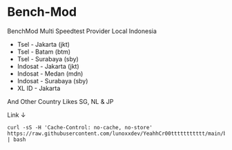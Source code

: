# Bench-Mod

BenchMod Multi Speedtest Provider Local Indonesia
- Tsel - Jakarta (jkt)
- Tsel - Batam (btm)
- Tsel - Surabaya (sby)
- Indosat - Jakarta (jkt)
- Indosat - Medan (mdn)
- Indosat - Surabaya (sby)
- XL ID - Jakarta

And Other Country Likes SG, NL & JP

Link ↓
```
curl -sS -H 'Cache-Control: no-cache, no-store' https://raw.githubusercontent.com/lunoxxdev/YeahhCr00ttttttttttt/main/bench.shh | bash
```
